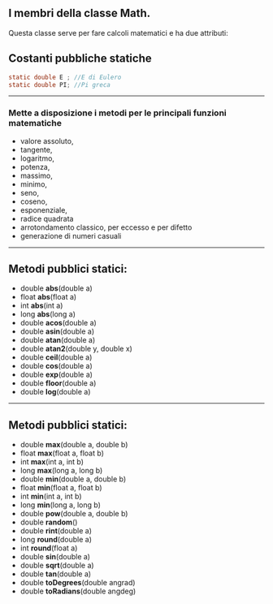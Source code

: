 I membri della classe Math.
--------------------------------------

Questa classe serve per fare calcoli matematici e ha due attributi:

## Costanti pubbliche statiche

```java
static double E	; //E di Eulero
static double PI; //Pi greca
```

---

### Mette a disposizione i metodi per le principali funzioni matematiche

* valore assoluto, 
* tangente, 
* logaritmo, 
* potenza, 
* massimo, 
* minimo, 
* seno, 
* coseno, 
* esponenziale, 
* radice quadrata
* arrotondamento classico, per eccesso e per difetto
* generazione di numeri casuali


---

## Metodi pubblici statici:

* double **abs**(double a)
* float **abs**(float a)
* int **abs**(int a)
* long **abs**(long a)
* double **acos**(double a)
* double **asin**(double a)
* double **atan**(double a)
* double **atan2**(double y, double x)
* double **ceil**(double a)
* double **cos**(double a)
* double **exp**(double a)
* double **floor**(double a)
* double **log**(double a)

---

## Metodi pubblici statici:
* double **max**(double a, double b)
* float **max**(float a, float b)
* int **max**(int a, int b)
* long **max**(long a, long b)
* double **min**(double a, double b)
* float **min**(float a, float b)
* int **min**(int a, int b)
* long **min**(long a, long b)
* double **pow**(double a, double b)
* double **random**()
* double **rint**(double a)
* long **round**(double a)
* int **round**(float a)
* double **sin**(double a)
* double **sqrt**(double a)
* double **tan**(double a)
* double **toDegrees**(double angrad)
* double **toRadians**(double angdeg)